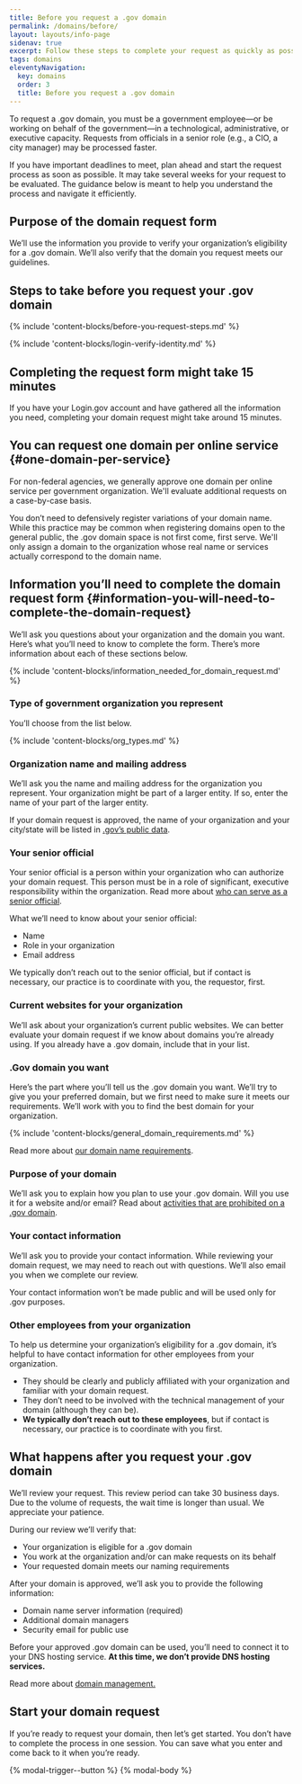 ```yaml
---
title: Before you request a .gov domain
permalink: /domains/before/
layout: layouts/info-page
sidenav: true
excerpt: Follow these steps to complete your request as quickly as possible
tags: domains
eleventyNavigation:
  key: domains
  order: 3
  title: Before you request a .gov domain
---
```


To request a .gov domain, you must be a government employee—or be working on behalf of the government—in a technological, administrative, or executive capacity. Requests from officials in a senior role (e.g., a CIO, a city manager) may be processed faster.
 
If you have important deadlines to meet, plan ahead and start the request process as soon as possible. It may take several weeks for your request to be evaluated. The guidance below is meant to help you understand the process and navigate it efficiently. 

## Purpose of the domain request form

We’ll use the information you provide to verify your organization’s eligibility for a .gov domain. We’ll also verify that the domain you request meets our guidelines. 

## Steps to take before you request your .gov domain

{% include 'content-blocks/before-you-request-steps.md' %}

{% include 'content-blocks/login-verify-identity.md' %}

## Completing the request form might take 15 minutes

If you have your Login.gov account and have gathered all the information you need, completing your domain request might take around 15 minutes.

## You can request one domain per online service {#one-domain-per-service}

For non-federal agencies, we generally approve one domain per online service per government organization. We'll evaluate additional requests on a case-by-case basis.

You don’t need to defensively register variations of your domain name. While this practice may be common when registering domains open to the general public, the .gov domain space is not first come, first serve. We'll only assign a domain to the organization whose real name or services actually correspond to the domain name.

## Information you’ll need to complete the domain request form {#information-you-will-need-to-complete-the-domain-request}

We’ll ask you questions about your organization and the domain you want. Here’s what you’ll need to know to complete the form. There’s more information about each of these sections below.

{% include 'content-blocks/information_needed_for_domain_request.md' %}

### Type of government organization you represent

You’ll choose from the list below. 

{% include 'content-blocks/org_types.md' %}

### Organization name and mailing address

We’ll ask you the name and mailing address for the organization you represent. Your organization might be part of a larger entity. If so, enter the name of your part of the larger entity. 

If your domain request is approved, the name of your organization and your city/state will be listed in [.gov’s public data](../../about/data/).

### Your senior official

Your senior official is a person within your organization who can authorize your domain request. This person must be in a role of significant, executive responsibility within the organization. Read more about [who can serve as a senior official](../eligibility/#you-must-have-approval-from-a-senior-official-within-your-organization).

What we’ll need to know about your senior official:
- Name
- Role in your organization
- Email address

We typically don’t reach out to the senior official, but if contact is necessary, our practice is to coordinate with you, the requestor, first. 

### Current websites for your organization

We’ll ask about your organization’s current public websites. We can better evaluate your domain request if we know about domains you’re already using. If you already have a .gov domain, include that in your list.

### .Gov domain you want

Here’s the part where you’ll tell us the .gov domain you want. We’ll try to give you your preferred domain, but we first need to make sure it meets our requirements. We’ll work with you to find the best domain for your organization.

{% include 'content-blocks/general_domain_requirements.md' %}

Read more about [our domain name requirements](../choosing/).

### Purpose of your domain

We’ll ask you to explain how you plan to use your .gov domain. Will you use it for a website and/or email? Read about [activities that are prohibited on a .gov domain](../requirements/).

### Your contact information
We’ll ask you to provide your contact information. While reviewing your domain request, we may need to reach out with questions. We’ll also email you when we complete our review.

Your contact information won’t be made public and will be used only for .gov purposes.

### Other employees from your organization

To help us determine your organization’s eligibility for a .gov domain, it’s helpful to have contact information for other employees from your organization.

- They should be clearly and publicly affiliated with your organization and familiar with your domain request. 
- They don’t need to be involved with the technical management of your domain (although they can be).
- **We typically don’t reach out to these employees**, but if contact is necessary, our practice is to coordinate with you first.

## What happens after you request your .gov domain

We’ll review your request. This review period can take 30 business days. Due to the volume of requests, the wait time is longer than usual. We appreciate your patience. 

During our review we’ll verify that:
- Your organization is eligible for a .gov domain
- You work at the organization and/or can make requests on its behalf 
- Your requested domain meets our naming requirements 

After your domain is approved, we’ll ask you to provide the following information:
- Domain name server information (required)
- Additional domain managers
- Security email for public use

Before your approved .gov domain can be used, you’ll need to connect it to your DNS hosting service. **At this time, we don’t provide DNS hosting services.**

Read more about [domain management.](../../help/domain-management/)


## Start your domain request

If you’re ready to request your domain, then let’s get started. You don’t have to complete the process in one session. You can save what you enter and come back to it when you’re ready. 

{% modal-trigger--button %}
{% modal-body %}
 
